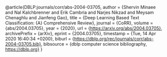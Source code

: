 @article{DBLP:journals/corr/abs-2004-03705,
author    = {Shervin Minaee and
Nal Kalchbrenner and
Erik Cambria and
Narjes Nikzad and
Meysam Chenaghlu and
Jianfeng Gao},
title     = {Deep Learning Based Text Classification: {A} Comprehensive Review},
journal   = {CoRR},
volume    = {abs/2004.03705},
year      = {2020},
url       = {https://arxiv.org/abs/2004.03705},
archivePrefix = {arXiv},
eprint    = {2004.03705},
timestamp = {Tue, 14 Apr 2020 16:40:34 +0200},
biburl    = {https://dblp.org/rec/journals/corr/abs-2004-03705.bib},
bibsource = {dblp computer science bibliography, https://dblp.org}
}